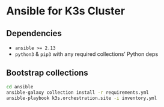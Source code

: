 # Ansible for K3s Cluster

## Dependencies

- `ansible >= 2.13`
- `python3` & `pip3` with any required collections’ Python deps

## Bootstrap collections

```bash
cd ansible
ansible-galaxy collection install -r requirements.yml 
ansible-playbook k3s.orchestration.site -i inventory.yml
```

